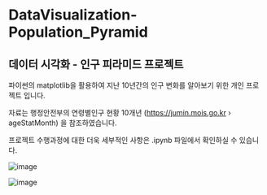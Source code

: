 # DataVisualization-Population_Pyramid
## 데이터 시각화 - 인구 피라미드 프로젝트

파이썬의 matplotlib을 활용하여 지난 10년간의 인구 변화를 알아보기 위한 개인 프로젝트 입니다.

자료는 행정안전부의 연령별인구 현황 10개년 (https://jumin.mois.go.kr › ageStatMonth) 을 참조하였습니다. 

프로젝트 수행과정에 대한 더욱 세부적인 사항은 .ipynb 파일에서 확인하실 수 있습니다.




![image](https://user-images.githubusercontent.com/92901372/153145041-9013d1dc-f464-4210-b07c-fa40a75de2a7.png)

![image](https://user-images.githubusercontent.com/92901372/153145102-fcdc6009-1709-48f9-8d4b-80bfee6b17ee.png)


